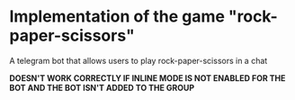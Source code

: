 # Implementation of the game "rock-paper-scissors"

A telegram bot that allows users to play rock-paper-scissors in a chat

**DOESN'T WORK CORRECTLY 
IF INLINE MODE IS NOT ENABLED FOR THE BOT 
AND THE BOT ISN'T ADDED TO THE GROUP**